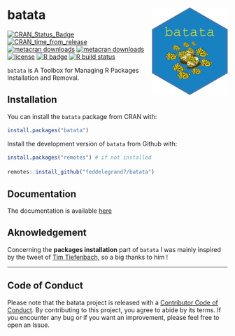 
<!-- README.md is generated from README.Rmd. Please edit that file -->

# batata <a><img src='man/figures/hex.png' align="right" height="200" /></a>

<!-- badges: start -->

[![CRAN\_Status\_Badge](https://www.r-pkg.org/badges/version/batata)](https://cran.r-project.org/package=batata)
[![CRAN\_time\_from\_release](https://www.r-pkg.org/badges/ago/batata)](https://cran.r-project.org/package=batata)
[![metacran
downloads](https://cranlogs.r-pkg.org/badges/batata)](https://cran.r-project.org/package=batata)
[![metacran
downloads](https://cranlogs.r-pkg.org/badges/grand-total/batata)](https://cran.r-project.org/package=batata)
[![license](https://img.shields.io/github/license/mashape/apistatus.svg)](https://choosealicense.com/licenses/mit/)
[![R
badge](https://img.shields.io/badge/Build%20with-♥%20and%20R-blue)](https://github.com/feddelegrand7/batata)
[![R build
status](https://github.com/feddelegrand7/batata/workflows/R-CMD-check/badge.svg)](https://github.com/feddelegrand7/batata/actions)
<!-- badges: end -->

`batata` is A Toolbox for Managing R Packages Installation and Removal.

## Installation

You can install the `batata` package from CRAN with:

``` r
install.packages("batata")
```

Install the development version of `batata` from Github with:

``` r
install.packages("remotes") # if not installed

remotes::install_github("feddelegrand7/batata")
```

<!-- For example, imagine you're attending tomorrow an R meet up in which you'll experiment many packages that you don't want to keep. By the end of the meet up, you'll have to remember each installed package, its name (trust me, packages' names may be complicated). Further, each installed package might come with a bunch of dependencies which makes the operations more complicated. Using the batata package, you can just run `rm_today_packages()` (one of many other functions), and you're clean for today. Before removing the packages, batata will prompt you to confirm your decision (which adds a certain degree of security), you can also run `today_packages()` to check all the today installed packages before making a decision.  -->
<!-- `batata` takes into account the __modification time__ of the packages instead of the __birth time__. As such, if you decide to update a package to a newer version, `batata` will consider it as a new package (which is technically true as a new package will be installed).  -->

## Documentation

The documentation is available [here](https://batata-doc.netlify.app/)

## Aknowledgement

Concerning the **packages installation** part of `batata` I was mainly
inspired by the tweet of [Tim
Tiefenbach](https://twitter.com/TimTeaFan/status/1352007510425817089),
so a big thanks to him !

------------------------------------------------------------------------

## Code of Conduct

Please note that the batata project is released with a [Contributor Code
of
Conduct](https://contributor-covenant.org/version/2/0/CODE_OF_CONDUCT.html).
By contributing to this project, you agree to abide by its terms. If you
encounter any bug or if you want an improvement, please feel free to
open an Issue.
